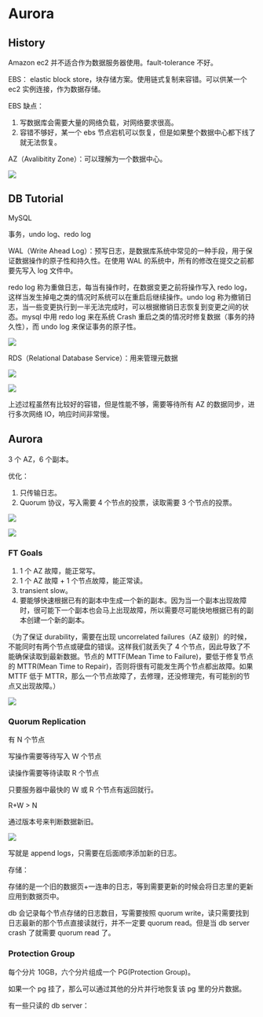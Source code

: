 # Aurora

## History

Amazon ec2 并不适合作为数据服务器使用。fault-tolerance 不好。

EBS： elastic block store，块存储方案。使用链式复制来容错。可以供某一个 ec2 实例连接，作为数据存储。

EBS 缺点：

1. 写数据库会需要大量的网络负载，对网络要求很高。
2. 容错不够好，某一个 ebs 节点宕机可以恢复，但是如果整个数据中心都下线了就无法恢复。

AZ（Avalibitity Zone）：可以理解为一个数据中心。

![](<../../.gitbook/assets/aurora-1 (1) (1).png>)

## DB Tutorial

MySQL

事务，undo log、redo log

WAL（Write Ahead Log）：预写日志，是数据库系统中常见的一种手段，用于保证数据操作的原子性和持久性。在使用 WAL 的系统中，所有的修改在提交之前都要先写入 log 文件中。

redo log 称为重做日志，每当有操作时，在数据变更之前将操作写入 redo log，这样当发生掉电之类的情况时系统可以在重启后继续操作。undo log 称为撤销日志，当一些变更执行到一半无法完成时，可以根据撤销日志恢复到变更之间的状态。mysql 中用 redo log 来在系统 Crash 重启之类的情况时修复数据（事务的持久性），而 undo log 来保证事务的原子性。

![](<../../.gitbook/assets/aurora-2 (1).png>)

RDS（Relational Database Service）：用来管理元数据

![](../../.gitbook/assets/aurora-3.png)

![](<../../.gitbook/assets/aurora-4 (1).png>)

上述过程虽然有比较好的容错，但是性能不够，需要等待所有 AZ 的数据同步，进行多次网络 IO，响应时间非常慢。

## Aurora

3 个 AZ，6 个副本。

优化：

1. 只传输日志。
2. Quorum 协议，写入需要 4 个节点的投票，读取需要 3 个节点的投票。

![](<../../.gitbook/assets/aurora-5 (1).png>)

![](<../../.gitbook/assets/aurora-6 (1).png>)

### FT Goals

1. 1 个 AZ 故障，能正常写。
2. 1 个 AZ 故障 + 1 个节点故障，能正常读。
3. transient slow。
4. 要能够快速根据已有的副本中生成一个新的副本。因为当一个副本出现故障时，很可能下一个副本也会马上出现故障，所以需要尽可能快地根据已有的副本创建一个新的副本。

（为了保证 durability，需要在出现 uncorrelated failures（AZ 级别）的时候，不能同时有两个节点或硬盘的错误。这样我们就丢失了 4 个节点，因此导致了不能确保读取到最新数据。节点的 MTTF(Mean Time to Failure)，要低于修复节点的 MTTR(Mean Time to Repair)，否则将很有可能发生两个节点都出故障。如果 MTTF 低于 MTTR，那么一个节点故障了，去修理，还没修理完，有可能别的节点又出现故障。）

![](<../../.gitbook/assets/aurora-7 (1).png>)

### Quorum Replication

有 N 个节点

写操作需要等待写入 W 个节点

读操作需要等待读取 R 个节点

只要服务器中最快的 W 或 R 个节点有返回就行。

R+W > N

通过版本号来判断数据新旧。

![](../../.gitbook/assets/aurora-8.png)

写就是 append logs，只需要在后面顺序添加新的日志。

存储：

存储的是一个旧的数据页+一连串的日志，等到需要更新的时候会将日志里的更新应用到数据页中。

db 会记录每个节点存储的日志数目，写需要按照 quorum write，读只需要找到日志最新的那个节点直接读就行，并不一定要 quorum read。但是当 db server crash 了就需要 quorum read 了。

### Protection Group

每个分片 10GB，六个分片组成一个 PG(Protection Group)。

如果一个 pg 挂了，那么可以通过其他的分片并行地恢复该 pg 里的分片数据。

有一些只读的 db server：
